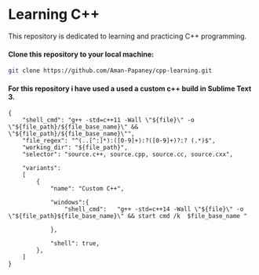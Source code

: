 # Learning C++
This repository is dedicated to learning and practicing C++ programming.

####  Clone this repository to your local machine:

   ```bash
   git clone https://github.com/Aman-Papaney/cpp-learning.git 
   ```

####  For this repository i have used a used a custom c++ build in Sublime Text 3.

```
{
    "shell_cmd": "g++ -std=c++11 -Wall \"${file}\" -o \"${file_path}/${file_base_name}\" && \"${file_path}/${file_base_name}\"",
    "file_regex": "^(..[^:]*):([0-9]+):?([0-9]+)?:? (.*)$",
    "working_dir": "${file_path}",
    "selector": "source.c++, source.cpp, source.cc, source.cxx",

    "variants":
    [
        {
            "name": "Custom C++",

            "windows":{
                "shell_cmd":   "g++ -std=c++14 -Wall \"${file}\" -o \"${file_path}${file_base_name}\" && start cmd /k  $file_base_name "
                
            },

            "shell": true,
        },
    ]
}
```
